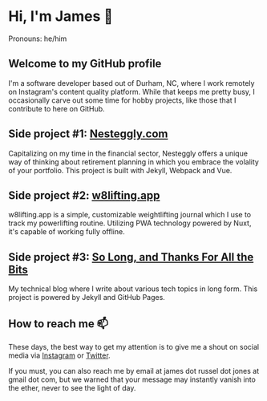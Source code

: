 # Hi, I'm James 👋

Pronouns: he/him

## Welcome to my GitHub profile

I'm a software developer based out of Durham, NC, where I work remotely on Instagram's content quality platform. While that keeps me pretty busy, I occasionally carve out some time for hobby projects, like those that I contribute to here on GitHub.

## Side project #1: [Nesteggly.com](https://www.nesteggly.com)

Capitalizing on my time in the financial sector, Nesteggly offers a unique way of thinking about retirement planning in which you embrace the volality of your portfolio. This project is built with Jekyll, Webpack and Vue.

## Side project #2: [w8lifting.app](https://w8lifting.app)

w8lifting.app is a simple, customizable weightlifting journal which I use to track my powerlifting routine. Utilizing PWA technology powered by Nuxt, it's capable of working fully offline.

## Side project #3: [So Long, and Thanks For All the Bits](https://blog.cumulosoftware.com/)

My technical blog where I write about various tech topics in long form. This project is powered by Jekyll and GitHub Pages.

## How to reach me 📫

These days, the best way to get my attention is to give me a shout on social media via [Instagram](https://www.instagram.com/mrjonze) or [Twitter](https://twitter.com/james_output).

If you must, you can also reach me by email at james dot russel dot jones at gmail dot com, but we warned that your message may instantly vanish into the ether, never to see the light of day.
